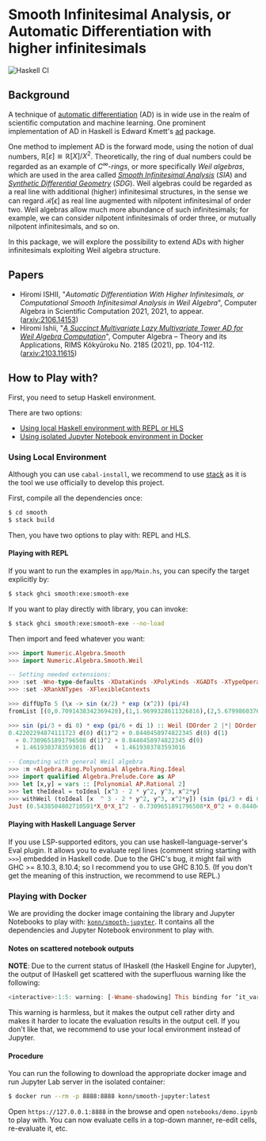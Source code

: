 # Smooth Infinitesimal Analysis, or Automatic Differentiation with higher infinitesimals
  ![Haskell CI](https://github.com/konn/smooth/workflows/Haskell%20CI/badge.svg)

## Background
A technique of [automatic differentiation][ad wiki] (AD) is in wide use in the realm of scientific computation and machine learning.
One prominent implementation of AD in Haskell is Edward Kmett's [ad][ad] package.

One method to implement AD is the forward mode, using the notion of dual numbers, $\mathbb{R}[\varepsilon] \cong \mathbb{R}[X]/X^2$.
Theoretically, the ring of dual numbers could be regarded as an example of *$C^\infty$-rings*, or more specifically *Weil algebras*, which are used in the area called *[Smooth Infinitesimal Analysis][SIA]* (*SIA*) and *[Synthetic Differential Geometry][SDG]* (*SDG*).
Weil algebras could be regarded as a real line with additional (higher) infinitesimal structures, in the sense we can regard $\mathcal{R}[\epsilon]$ as real line augmented with nilpotent infinitesimal of order two.
Weil algebras allow much more abundance of such infinitesimals; for example, we can consider nilpotent infinitesimals of order three, or mutually nilpotent infinitesimals, and so on.

In this package, we will explore the possibility to extend ADs with higher infinitesimals exploiting Weil algebra structure.

[ad wiki]: https://en.wikipedia.org/wiki/Automatic_differentiation
[ad]: https://hackage.haskell.org/package/ad
[SIA]: https://en.wikipedia.org/wiki/Smooth_infinitesimal_analysis
[SDG]: https://ncatlab.org/nlab/show/synthetic+differential+geometry

## Papers

* Hiromi ISHII, "*Automatic Differentiation With Higher Infinitesimals, or Computational Smooth Infinitesimal Analysis in Weil Algebra*", Computer Algebra in Scientific Computation 2021, 2021, to appear. ([arxiv:2106.14153](https://arxiv.org/abs/2106.14153))
* Hiromi Ishii, "*[A Succinct Multivariate Lazy Multivariate Tower AD for Weil Algebra Computation](RIMSca2021-rims)*", Computer Algebra – Theory and its Applications, RIMS Kôkyûroku No. 2185 (2021), pp. 104-112. ([arxiv:2103.11615](RIMSca2021-arxiv))

[RIMSca2021-rims]: https://www.kurims.kyoto-u.ac.jp/~kyodo/kokyuroku/contents/2185.html
[RIMSca2021-arxiv]: https://arxiv.org/abs/2103.11615

## How to Play with?
First, you need to setup Haskell environment.

There are two options:

* [Using local Haskell environment with REPL or HLS](#using-local-environment)
* [Using isolated Jupyter Notebook environment in Docker](#playing-with-docker)

### Using Local Environment
Although you can use `cabal-install`, we recommend to use [stack](https://haskellstack.com) as it is the tool we use officially to develop this project.

First, compile all the dependencies once:

```sh
$ cd smooth
$ stack build
```

Then, you have two options to play with: REPL and HLS.

#### Playing with REPL
If you want to run the examples in `app/Main.hs`, you can specify the target explicitly by:

```sh
$ stack ghci smooth:exe:smooth-exe
```

If you want to play directly with library, you can invoke:

```sh
$ stack ghci smooth:exe:smooth-exe --no-load
```

Then import and feed whatever you want:

```haskell
>>> import Numeric.Algebra.Smooth
>>> import Numeric.Algebra.Smooth.Weil

-- Setting needed extensions:
>>> :set -Wno-type-defaults -XDataKinds -XPolyKinds -XGADTs -XTypeOperators
>>> :set -XRankNTypes -XFlexibleContexts

>>> diffUpTo 5 (\x -> sin (x/2) * exp (x^2)) (pi/4)
fromList [(0,0.7091438342369428),(1,1.9699328611326816),(2,5.679986037666626),(3,19.85501973096302),(4,73.3133870997595),(5,299.9934189752827)]

>>> sin (pi/3 + di 0) * exp (pi/6 + di 1) :: Weil (DOrder 2 |*| DOrder 3) Double
0.42202294874111723 d(0) d(1)^2 + 0.8440458974822345 d(0) d(1) 
  + 0.7309651891796508 d(1)^2 + 0.8440458974822345 d(0)
  + 1.4619303783593016 d(1)   + 1.4619303783593016

-- Computing with general Weil algebra
>>> :m +Algebra.Ring.Polynomial Algebra.Ring.Ideal 
>>> import qualified Algebra.Prelude.Core as AP
>>> let [x,y] = vars :: [Polynomial AP.Rational 2]
>>> let theIdeal = toIdeal [x^3 - 2 * y^2, y^3, x^2*y]
>>> withWeil (toIdeal [x  ^ 3 - 2 * y^2, y^3, x^2*y]) (sin (pi/3 + di 0) * exp (pi/6 + di 1))
Just (0.5438504802710591*X_0*X_1^2 - 0.7309651891796508*X_0^2 + 0.8440458974822345*X_0*X_1 + 0.44961655668557265*X_1^2 + 0.8440458974822345*X_0 + 1.4619303783593016*X_1 + 1.4619303783593016)
```

#### Playing with Haskell Language Server
If you use LSP-supported editors, you can use haskell-language-server's Eval plugin.
It allows you to evaluate repl lines (comment string starting with `>>>`) embedded in Haskell code.
Due to the GHC's bug, it might fail with GHC >= 8.10.3, 8.10.4; so I recommend you to use GHC 8.10.5.
(If you don't get the meaning of this instruction, we recommend to use REPL.)

### Playing with Docker
We are providing the docker image containing the library and Jupyter Notebooks to play with: [`konn/smooth-jupyter`](https://hub.docker.com/r/konn/smooth-jupyter).
It contains all the dependencies and Jupyter Notebook environment to play with.

#### Notes on scattered notebook outputs
__NOTE__: Due to the current status of IHaskell (the Haskell Engine for Jupyter), the output of IHaskell get scattered with the superfluous warning like the following:

```haskell
<interactive>:1:5: warning: [-Wname-shadowing] This binding for ‘it_var_73669506452478438323’ shadows the existing binding defined at <interactive>:1:5
```

This warning is harmless, but it makes the output cell rather dirty and makes it harder to locate the evaluation results in the output cell.
If you don't like that, we recommend to use your local environment instead of Jupyter.

#### Procedure

You can run the following to download the appropriate docker image and run Jupyter Lab server in the isolated container:

```sh
$ docker run --rm -p 8888:8888 konn/smooth-jupyter:latest
```

Open `https://127.0.0.1:8888` in the browse and open `notebooks/demo.ipynb` to play with.
You can now evaluate cells in a top-down manner, re-edit cells, re-evaluate it, etc.
